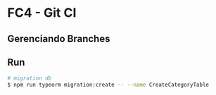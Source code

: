 # FC4 - Git CI

## Gerenciando Branches

## Run 

```sh
# migration db
$ npm run typeorm migration:create -- --name CreateCategoryTable
``` 